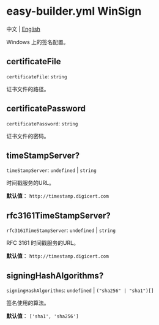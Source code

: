 # easy-builder.yml WinSign
中文 | [English](../../en/win/sign.md)

Windows 上的签名配置。

## certificateFile
`certificateFile`: `string`

证书文件的路径。

## certificatePassword
`certificatePassword`: `string`

证书文件的密码。

## timeStampServer?
`timeStampServer`: `undefined` | `string`

时间戳服务的URL。

**默认值**：
`http://timestamp.digicert.com`

## rfc3161TimeStampServer?
`rfc3161TimeStampServer`: `undefined` | `string`

RFC 3161 时间戳服务的URL。

**默认值**：
`http://timestamp.digicert.com`

## signingHashAlgorithms?
`signingHashAlgorithms`: `undefined` | `("sha256" | "sha1")[]`

签名使用的算法。

**默认值**：
`['sha1', 'sha256']`
